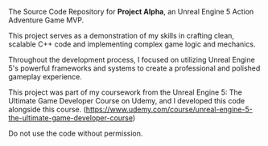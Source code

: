 The Source Code Repository for **Project Alpha**, an Unreal Engine 5 Action Adventure Game MVP.

This project serves as a demonstration of my skills in crafting clean, scalable C++ code and implementing complex game logic and mechanics.

Throughout the development process, I focused on utilizing Unreal Engine 5's powerful frameworks and systems to create a professional and polished gameplay experience.

This project was part of my coursework from the Unreal Engine 5: The Ultimate Game Developer Course on Udemy, and I developed this code alongside this course. (https://www.udemy.com/course/unreal-engine-5-the-ultimate-game-developer-course)

Do not use the code without permission.
